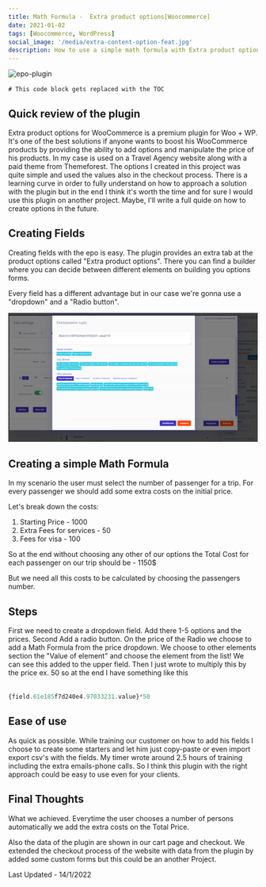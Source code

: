 ```yaml
---
title: Math Formula -  Extra product options[Woocommerce]
date: 2021-01-02
tags: [Woocommerce, WordPress]
social_image: '/media/extra-content-option-feat.jpg'
description: How to use a simple math formula with Extra product options Plugin in woocomerce.
---
```


![epo-plugin](/media/extra-content-option-feat.jpg)



```toc
# This code block gets replaced with the TOC
```
## Quick review of the plugin

Extra product options for WooCommerce is a premium plugin for Woo + WP. It's one of the best solutions if
anyone wants to boost his WooCommerce products by providing the ability to add options and manipulate the price of his products. In my case is used on a Travel Agency website along with a paid theme from Themeforest. The options I created in this project was quite simple and used the values also in the checkout process. There is a learning curve in order to fully understand on how to approach a solution with the plugin but in the end I think it's worth the time and for sure I would use this plugin on another project. Maybe, I'll write a full quide on how to create options in the future.

## Creating Fields
Creating fields with the epo is easy. The plugin provides an extra tab at the product options called "Extra product options". There you can find a builder where you can decide between different elements on building you options forms.

Every field has a different advantage but in our case we're gonna use a "dropdown" and a "Radio button".


![epo-plugin-inside](./epo-math-formula.png)

## Creating a simple Math Formula
In my scenario the user must select the number of passenger for a trip. For every passenger we should add some extra costs on the initial price. 

Let's break down the costs: 
1. Starting Price - 1000
2. Extra Fees for services - 50
3. Fees for visa - 100

So at the end without choosing any other of our options the Total Cost for each passenger on our trip should be  - 1150$

But we need all this costs to be calculated by choosing the passengers number.

## Steps
First we need to create a dropdown field. Add there 1-5 options and the prices.
Second Add a radio button. On the price of the Radio we choose to add a Math Formula from the price dropdown. We choose to other elements section the "Value of element" and choose the element from the list! We can see this added to the upper field. Then I just wrote to multiply this by the price ex. 50 so at the end I have something like this


```javascript

{field.61e185f7d240e4.97033231.value}*50

```


## Ease of use
As quick as possible. While training our customer on how to add his fields I choose to create some starters and let him just copy-paste or even import export csv's with the fields. My timer wrote around 2.5 hours of training including the extra emails-phone calls. So I think this plugin with the right approach could be easy to use even for your clients.

## Final Thoughts
What we achieved. Everytime the user chooses a number of persons automatically we add the extra costs on the Total Price.

Also the data of the plugin are shown in our cart page and checkout. We extended the checkout process of the website with data from the plugin by added some custom forms but this could be an another Project.

Last Updated - 14/1/2022

